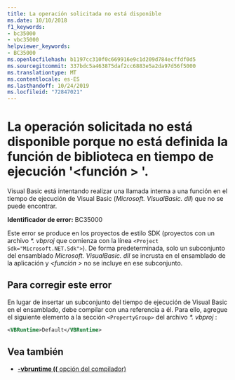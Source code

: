 ```yaml
---
title: La operación solicitada no está disponible
ms.date: 10/10/2018
f1_keywords:
- bc35000
- vbc35000
helpviewer_keywords:
- BC35000
ms.openlocfilehash: b1197cc310f0c669916e9c1d209d784ecffdf0d5
ms.sourcegitcommit: 337bdc5a463875daf2cc6883e5a2da97d56f5000
ms.translationtype: MT
ms.contentlocale: es-ES
ms.lasthandoff: 10/24/2019
ms.locfileid: "72847021"
---
```

# <a name="requested-operation-is-not-available-because-the-runtime-library-function-function-is-not-defined"></a>La operación solicitada no está disponible porque no está definida la función de biblioteca en tiempo de ejecución '\<función > '.

Visual Basic está intentando realizar una llamada interna a una función en el tiempo de ejecución de Visual Basic (*Microsoft. VisualBasic. dll*) que no se puede encontrar.

**Identificador de error:** BC35000

Este error se produce en los proyectos de estilo SDK (proyectos con un archivo *\*. vbproj* que comienza con la línea `<Project Sdk="Microsoft.NET.Sdk">`). De forma predeterminada, solo un subconjunto del ensamblado *Microsoft. VisualBasic. dll* se incrusta en el ensamblado de la aplicación y *\<función >* no se incluye en ese subconjunto.

## <a name="to-correct-this-error"></a>Para corregir este error

En lugar de insertar un subconjunto del tiempo de ejecución de Visual Basic en el ensamblado, debe compilar con una referencia a él. Para ello, agregue el siguiente elemento a la sección `<PropertyGroup>` del archivo *\*. vbproj* :

```xml
<VBRuntime>Default</VBRuntime>
```

## <a name="see-also"></a>Vea también

- [ **-vbruntime ((** opción del compilador)](../../reference/command-line-compiler/vbruntime.md)
